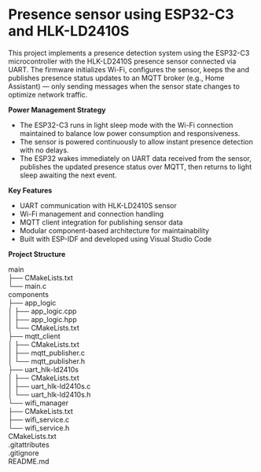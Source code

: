 # Presence sensor using ESP32-C3 and HLK-LD2410S

This project implements a presence detection system using the ESP32-C3 microcontroller with the HLK-LD2410S presence sensor connected via UART. The firmware initializes Wi-Fi, configures the sensor, keeps the  and publishes presence status updates to an MQTT broker (e.g., Home Assistant) — only sending messages when the sensor state changes to optimize network traffic.

**Power Management Strategy**
* The ESP32-C3 runs in light sleep mode with the Wi-Fi connection maintained to balance low power consumption and responsiveness.
* The sensor is powered continuously to allow instant presence detection with no delays.
* The ESP32 wakes immediately on UART data received from the sensor, publishes the updated presence status over MQTT, then returns to light sleep awaiting the next event.

**Key Features**
* UART communication with HLK-LD2410S sensor
* Wi-Fi management and connection handling
* MQTT client integration for publishing sensor data
* Modular component-based architecture for maintainability
* Built with ESP-IDF and developed using Visual Studio Code

**Project Structure**

main  
├── CMakeLists.txt  
└── main.c  
components  
├── app_logic  
│   ├── app_logic.cpp  
│   ├── app_logic.hpp  
│   └── CMakeLists.txt  
├── mqtt_client  
│   ├── CMakeLists.txt  
│   ├── mqtt_publisher.c  
│   └── mqtt_publisher.h  
├── uart_hlk-ld2410s  
│   ├── CMakeLists.txt  
│   ├── uart_hlk-ld2410s.c  
│   └── uart_hlk-ld2410s.h  
└── wifi_manager  
    ├── CMakeLists.txt  
    ├── wifi_service.c  
    └── wifi_service.h  
CMakeLists.txt  
.gitattributes  
.gitignore  
README.md  